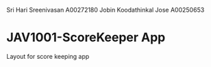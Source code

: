 Sri Hari Sreenivasan A00272180
Jobin Koodathinkal Jose A00250653

# JAV1001-ScoreKeeper App
Layout for score keeping app
